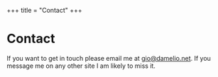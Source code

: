 +++
title = "Contact"
+++

# Contact

If you want to get in touch please email me at [gio@damelio.net](mailto:gio@damelio.net). If you message me on any other site I am likely to miss it.
